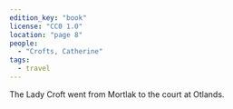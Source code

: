 ```yaml
---
edition_key: "book"
license: "CC0 1.0"
location: "page 8"
people:
  - "Crofts, Catherine"
tags:
  - travel
---
```

The Lady
Croft went from Mortlak to the court at Otlands.
